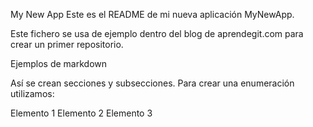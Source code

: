 My New App
Este es el README de mi nueva aplicación MyNewApp.

Este fichero se usa de ejemplo dentro del blog de aprendegit.com para crear un primer repositorio.

Ejemplos de markdown

Así se crean secciones y subsecciones. Para crear una enumeración utilizamos:

Elemento 1
Elemento 2
Elemento 3